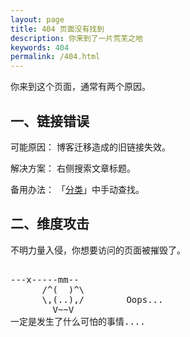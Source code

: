```yaml
---
layout: page
title: 404 页面没有找到
description: 你来到了一片荒芜之地
keywords: 404
permalink: /404.html
---
```


你来到这个页面，通常有两个原因。

## 一、链接错误

可能原因： 博客迁移造成的旧链接失效。

解决方案： 右侧搜索文章标题。

备用办法： 「[分类](/categories/)」中手动查找。

## 二、维度攻击

不明力量入侵，你想要访问的页面被摧毁了。

<!----------------------------------------------------------------
         mm
      /^(  )^\                     Ascii arts included in this page:
      \,(..),/                     - R2D2, provided by: http://www.chris.com/
        V~~V                       - Texts, generated from: http://www.network-science.de/ascii/  
                                   http:// cnfeat.github.io
            
------------------------------------------------------------------>

  <style>
    pre {
          background: none;
          border: none;
    }
  </style>

  <pre>         
---x-----mm--
      /^(  )^\
      \,(..),/        Oops...
        V~~V                     
一定是发生了什么可怕的事情....
    </pre>
